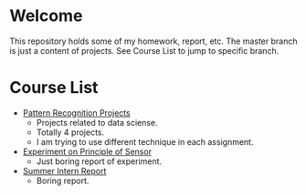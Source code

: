 # Welcome
This repository holds some of my homework, report, etc. The master branch is just a content of projects. See Course List to jump to specific branch.

# Course List
* [Pattern Recognition Projects](https://github.com/chaonan99/university_homework/tree/pattern_recognition)
	* Projects related to data sciense.
	* Totally 4 projects.
	* I am trying to use different technique in each assignment.
* [Experiment on Principle of Sensor](https://github.com/chaonan99/university_homework/tree/sensor_principle_experiment)
	* Just boring report of experiment.
* [Summer Intern Report](https://github.com/chaonan99/university_homework/tree/summer_intern_report)
	* Boring report.
